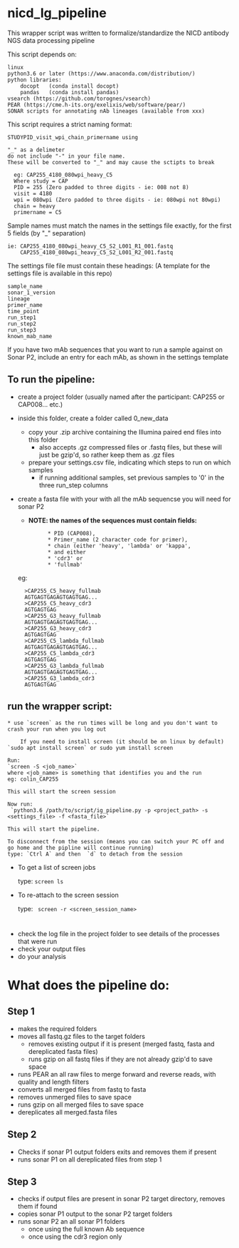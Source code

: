 # nicd_Ig_pipeline
This wrapper script was written to formalize/standardize the NICD antibody NGS data processing pipeline

This script depends on:
 
    linux
    python3.6 or later (https://www.anaconda.com/distribution/)
    python libraries:
        docopt   (conda install docopt)
        pandas   (conda install pandas)
    vsearch (https://github.com/torognes/vsearch)
    PEAR (https://cme.h-its.org/exelixis/web/software/pear/)
    SONAR scripts for annotating nAb lineages (available from xxx)

This script requires a strict naming format:

    STUDYPID_visit_wpi_chain_primername using
    
    "_" as a delimeter
    do not include "-" in your file name. 
    These will be converted to "_" and may cause the sctipts to break
    
      eg: CAP255_4180_080wpi_heavy_C5
      Where study = CAP
      PID = 255 (Zero padded to three digits - ie: 008 not 8)
      visit = 4180
      wpi = 080wpi (Zero padded to three digits - ie: 080wpi not 80wpi)
      chain = heavy
      primername = C5

Sample names must match the names in the settings file exactly, for  the first 5 fields (by "_" separation)
    
    ie: CAP255_4180_080wpi_heavy_C5_S2_L001_R1_001.fastq
        CAP255_4180_080wpi_heavy_C5_S2_L001_R2_001.fastq

The settings file file must contain these headings:
    (A template for the settings file is available in this repo)
    
    sample_name	
    sonar_1_version	
    lineage	
    primer_name	
    time_point	
    run_step1	
    run_step2	
    run_step3	
    known_mab_name

If you have two mAb sequences that you want to run a sample against on Sonar P2,
include an entry for each mAb, as shown in the settings template


## **To run the pipeline:**
    
* create a project folder (usually named after the participant: CAP255 or CAP008... etc.)
* inside this folder, create a folder called 0_new_data
    * copy your .zip archive containing the Illumina paired end files into this folder
        * also accepts .gz compressed files or .fastq files, but these will just be gzip'd, so rather keep them as .gz files
    * prepare your settings.csv file, indicating which steps to run on which samples
        * if running additional samples, set previous samples to '0' in the three run_step columns
* create a fasta file with your with all the mAb sequencse you will need for sonar P2
    * **NOTE: the names of the sequences must contain fields:**
                
                * PID (CAP008), 
                * Primer_name (2 character code for primer), 
                * chain (either 'heavy', 'lambda' or 'kappa', 
                * and either 
                * 'cdr3' or 
                * 'fullmab'
    
    eg:
    
        >CAP255_C5_heavy_fullmab
        AGTGAGTGAGAGTGAGTGAG...
        >CAP255_C5_heavy_cdr3
        AGTGAGTGAG
        >CAP255_G3_heavy_fullmab
        AGTGAGTGAGAGTGAGTGAG...
        >CAP255_G3_heavy_cdr3
        AGTGAGTGAG
        >CAP255_C5_lambda_fullmab
        AGTGAGTGAGAGTGAGTGAG...
        >CAP255_C5_lambda_cdr3
        AGTGAGTGAG
        >CAP255_G3_lambda_fullmab
        AGTGAGTGAGAGTGAGTGAG...
        >CAP255_G3_lambda_cdr3
        AGTGAGTGAG

## run the wrapper script:
    * use `screen` as the run times will be long and you don't want to crash your run when you log out
    
        If you need to install screen (it should be on linux by default)
    `sudo apt install screen` or sudo yum install screen
    
    Run:
    `screen -S <job_name>`
    where <job_name> is something that identifies you and the run
    eg: colin_CAP255
    
    This will start the screen session
    
    Now run:     
     `python3.6 /path/to/script/ig_pipeline.py -p <project_path> -s <settings_file> -f <fasta_file>`
    
    This will start the pipeline.
    
    To disconnect from the session (means you can switch your PC off and go home and the pipline will continue running)
    type: `Ctrl A` and then  `d` to detach from the session
    
*  To get a list of screen jobs
   
    type: `screen ls`
    
* To re-attach to the screen session
    
    type: ` screen -r <screen_session_name>`   
#
 * check the log file in the project folder to see details of the processes that were run
 * check your output files
 * do your analysis
 
 
 
 # What does the pipeline do:
 ## Step 1
 * makes the required folders
 * moves all fastq.gz files to the target folders
    * removes existing output if it is present (merged fastq, fasta and dereplicated fasta files)
    * runs gzip on all fastq files if they are not already gzip'd to save space
 * runs PEAR an all raw files to merge forward and reverse reads, with quality and length filters
 * converts all merged files from fastq to fasta
 * removes unmerged files to save space
 * runs gzip on all merged files to save space
 * dereplicates all merged.fasta files
 
 ## Step 2
 * Checks if sonar P1 output folders exits  and removes them if present
 * runs sonar P1 on all dereplicated files from step 1
 
 ## Step 3
 * checks if output files are present in sonar P2 target directory, removes them if found
 * copies sonar P1 output to the sonar P2 target folders
 * runs sonar P2 an all sonar P1 folders
    * once using the full known Ab sequence
    * once using the cdr3 region only